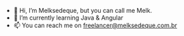 - 👋 Hi, I’m Melksedeque, but you can call me Melk.
- 🌱 I’m currently learning Java & Angular
- 📫 You can reach me on freelancer@melksedeque.com.br

<!---
melksedeque/melksedeque is a ✨ special ✨ repository because its `README.md` (this file) appears on your GitHub profile.
You can click the Preview link to take a look at your changes.
--->

